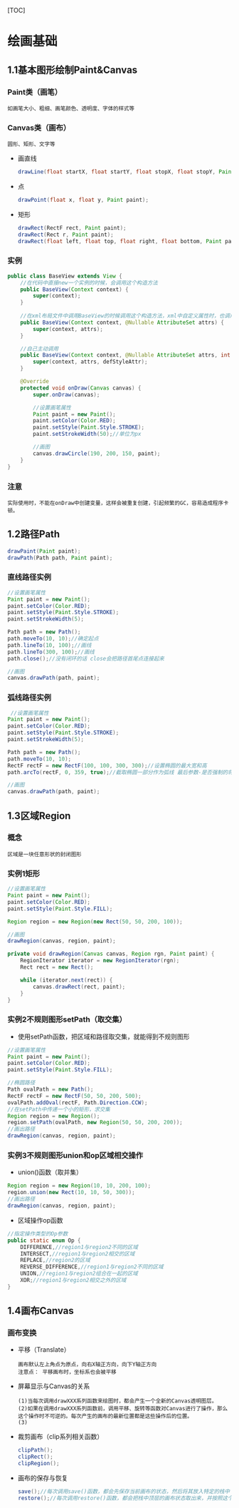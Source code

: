 [TOC]



# 绘画基础

## 1.1基本图形绘制Paint&Canvas

### Paint类（画笔）

```text
如画笔大小、粗细、画笔颜色、透明度、字体的样式等
```

### Canvas类（画布）

```text
圆形、矩形、文字等
```

* 画直线

  ```java
  drawLine(float startX, float startY, float stopX, float stopY, Paint paint);
  ```

* 点

  ```java
  drawPoint(float x, float y, Paint paint);
  ```

* 矩形

  ```java
  drawRect(RectF rect, Paint paint);
  drawRect(Rect r, Paint paint);
  drawRect(float left, float top, float right, float bottom, Paint paint);
  ```

### 实例

```java
public class BaseView extends View {
    //在代码中直接new一个实例的时候，会调用这个构造方法
    public BaseView(Context context) {
        super(context);
    }
	
    //在xml布局文件中调用BaseView的时候调用这个构造方法，xml中自定义属性时，也调用这个
    public BaseView(Context context, @Nullable AttributeSet attrs) {
        super(context, attrs);
    }

    //自己主动调用 
    public BaseView(Context context, @Nullable AttributeSet attrs, int defStyleAttr) {
        super(context, attrs, defStyleAttr);
    }

    @Override
    protected void onDraw(Canvas canvas) {
        super.onDraw(canvas);

        //设置画笔属性
        Paint paint = new Paint();
        paint.setColor(Color.RED);
        paint.setStyle(Paint.Style.STROKE);
        paint.setStrokeWidth(50);//单位为px

        //画图
        canvas.drawCircle(190, 200, 150, paint);
    }
}
```

### 注意

```text
实际使用时，不能在onDraw中创建变量，这样会被重复创建，引起频繁的GC，容易造成程序卡顿。
```

## 1.2路径Path

```java
drawPaint(Paint paint);
drawPath(Path path, Paint paint);   
```

### 直线路径实例

```java
//设置画笔属性
Paint paint = new Paint();
paint.setColor(Color.RED);
paint.setStyle(Paint.Style.STROKE);
paint.setStrokeWidth(5);

Path path = new Path();
path.moveTo(10, 10);//确定起点
path.lineTo(10, 100);//画线
path.lineTo(300, 100);//画线
path.close();//没有闭环的话 close会把路径首尾点连接起来

//画图
canvas.drawPath(path, paint);
```

### 弧线路径实例

```java
 //设置画笔属性
Paint paint = new Paint();
paint.setColor(Color.RED);
paint.setStyle(Paint.Style.STROKE);
paint.setStrokeWidth(5);

Path path = new Path();
path.moveTo(10, 10);
RectF rectF = new RectF(100, 100, 300, 300);//设置椭圆的最大宽和高
path.arcTo(rectF, 0, 359, true);//截取椭圆一部分作为弧线 最后参数-是否强制的将弧的起始点作为绘制的起始点

//画图
canvas.drawPath(path, paint);
```

## 1.3区域Region

### 概念

```text
区域是一块任意形状的封闭图形
```

### 实例1矩形

```java
//设置画笔属性
Paint paint = new Paint();
paint.setColor(Color.RED);
paint.setStyle(Paint.Style.FILL);

Region region = new Region(new Rect(50, 50, 200, 100));

//画图
drawRegion(canvas, region, paint);

private void drawRegion(Canvas canvas, Region rgn, Paint paint) {
	RegionIterator iterator = new RegionIterator(rgn);
	Rect rect = new Rect();

	while (iterator.next(rect)) {
		canvas.drawRect(rect, paint);
	}
}
```

### 实例2不规则图形setPath（取交集）

* 使用setPath函数，把区域和路径取交集，就能得到不规则图形

```java
//设置画笔属性
Paint paint = new Paint();
paint.setColor(Color.RED);
paint.setStyle(Paint.Style.FILL);

//椭圆路径
Path ovalPath = new Path();
RectF rectF = new RectF(50, 50, 200, 500);
ovalPath.addOval(rectF, Path.Direction.CCW);
//在setPath中传递一个小的矩形，求交集
Region region = new Region();
region.setPath(ovalPath, new Region(50, 50, 200, 200));
//画出路径
drawRegion(canvas, region, paint);
```

### 实例3不规则图形union和op区域相交操作

* union()函数（取并集）

```java
Region region = new Region(10, 10, 200, 100);
region.union(new Rect(10, 10, 50, 300));
//画出路径
drawRegion(canvas, region, paint);
```

* 区域操作op函数

```java
//指定操作类型的Op参数
public static enum Op {
	DIFFERENCE,//region1与region2不同的区域
	INTERSECT,//region1与region2相交的区域
	REPLACE,//region2的区域
	REVERSE_DIFFERENCE,//region1与region2不同的区域
	UNION,//region1与region2组合在一起的区域
	XOR;//region1与region2相交之外的区域
}
```

## 1.4画布Canvas

### 画布变换

* 平移（Translate）

  ```text
  画布默认左上角点为原点，向右X轴正方向，向下Y轴正方向
  注意点： 平移画布时，坐标系也会被平移
  ```

* 屏幕显示与Canvas的关系

  ```text
  (1)当每次调用drawXXX系列函数来绘图时，都会产生一个全新的Canvas透明图层。
  (2)如果在调用drawXXX系列函数前，调用平移、旋转等函数对Canvas进行了操作，那么这个操作时不可逆的。每次产生的画布的最新位置都是这些操作后的位置。
  (3)
  ```

* 裁剪画布（clip系列相关函数）

  ```java
  clipPath();
  clipRect();
  clipRegion();
  ```

* 画布的保存与恢复

  ```java
  save();//每次调用save()函数，都会先保存当前画布的状态，然后将其放入特定的栈中
  restore();//每次调用restore()函数，都会把栈中顶层的画布状态取出来，并按照这个状态恢复当前的画布，然后在这个画布上作画
  ```

  





